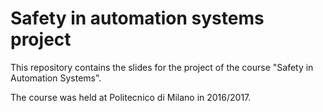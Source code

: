 # Safety in automation systems project

This repository contains the slides for the project of the course "Safety in Automation Systems".

The course was held at Politecnico di Milano in 2016/2017.
